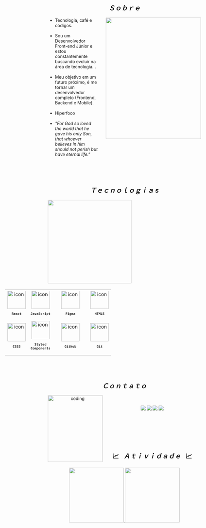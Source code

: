 

<h2 align="center"><i>Ｓｏｂｒｅ</i></h2>
<div align="center">
  <img align="right" src="./images/emanuel-forte-1.png" width="313px" height="400px" alt="">

  <ul align="left" style="padding-right: 340px;">
    <li> Tecnologia, café e códigos. </li><br>
    <li> Sou um Desenvolvedor Front-end Júnior e estou constantemente buscando evoluir na área de tecnologia. .</li><br>
    <li>Meu objetivo em um futuro próximo, é me tornar um desenvolvedor completo (Frontend, Backend e Mobile).</li><br>
   <li>Hiperfoco</li><br>
    <li><i> "For God so loved the world that he gave his only Son, that whoever believes in him should not perish but have eternal life." </i></li><br>
  </ul>
  <br><br>

<h2 align="center"><i>Ｔｅｃｎｏｌｏｇｉａ s</i></h2>
<img align="left" height="275px" width="275px" alt="" src="./images/emanuel-fortes-3.png" />
<table align="right" height="290px" width="1000px" style="width: 650px; padding: 5px 0px 5px 5px;">
  <tr>
    <td align="center">
      <img src="https://skillicons.dev/icons?i=react" width="60px" alt=" icon"/><br>
      <sub>
        <b>
          <pre>React</pre>
        </b>
      </sub>
    </td>
    <td align="center">
      <img src="https://skillicons.dev/icons?i=javascript" width="60px" alt=" icon"/><br>
      <sub>
        <b>
          <pre>JavaScript</pre>
        </b>
      </sub>
    </td>
    <td align="center" width="100px;">
      <img src="https://skillicons.dev/icons?i=figma" width="60px" alt=" icon"/><br>
      <sub>
        <b>
          <pre>Figma</pre>
        </b>
      </sub>
    </td>
    <td align="center">
      <img src="https://skillicons.dev/icons?i=html" width="60px" alt=" icon"/><br>
      <sub>
        <b>
          <pre>HTML5</pre>
        </b>
      </sub>
    </td>
  </tr>
 <tr>
    <td align="center">
      <img src="https://skillicons.dev/icons?i=css" width="60px" alt=" icon"/><br>
      <sub>
        <b>
          <pre>CSS3</pre>
        </b>
      </sub>
    </td>
    <td align="center">
      <img src="https://skillicons.dev/icons?i=styledcomponents" width="60px" alt=" icon"/><br>
      <sub>
        <b>
          <pre>Styled<br>Components</pre>
        </b>
      </sub>
    </td>
    <td align="center">
      <img src="https://skillicons.dev/icons?i=github" width="60px" alt=" icon"/><br>
      <sub>
        <b>
          <pre>Github</pre>
        </b>
      </sub>
    </td>
    <td align="center">
      <img src="https://skillicons.dev/icons?i=git" width="60px" alt=" icon"/><br>
      <sub>
        <b>
          <pre>Git</pre>
        </b>
      </sub>
    </td>
  </tr>
</table> 
<br><br><br><br><br><br><br><br><br><br>
<br><br><br><br>

<h2 align="center"><i>Ｃｏｎｔａｔｏ</i> </h2>
<img align="left" width="180px" height="220px" src="./images/emanuel-fortes-2.jpg" alt=" coding">
<br><br>
<div aling="right">
<a href="https://www.instagram.com/emanuel_fortes_/" target="_blank"><img src="https://img.shields.io/badge/-Instagram-%23E4405F?style=for-the-badge&logo=instagram&logoColor=white" target="_blank"></a>
 <a href="https://discord.gg/5DVhGKVf4h" target="_blank"><img src="https://img.shields.io/badge/Discord-7289DA?style=for-the-badge&logo= discord&logoColor=white" target="_blank"></a>
  <a href = "mailto:emanuelbf19@gmail.com"><img src="https://img.shields.io/badge/-Gmail-%23333?style=for-the-badge&logo=gmail&logoColor=white" destino ="_blank"></a>
  <a href="https://www.linkedin.com/in/emanuel-fortes-706435245/" target="_blank"><img src="https://img.shields.io/badge/-LinkedIn-%230077B5?style=for-the-badge&logo=linkedin&logoColor=white" target="_blank"></a>
</div>
<br><br><br><br><br><br>

<div>
  <h2 text-align="center">📈&ensp; <i>Ａｔｉｖｉｄａｄｅ</i> &ensp;📈</h2>
   <a href="https://github.com/wedison-ramos">
   <img height="180em" src="https://github-readme-stats.vercel.app/api?username=wedison-ramos&show_icons=true&theme=tokyonight&include_all_commits=true&count_private=true"/>
   <img height="180em" src="https://github-readme-stats.vercel.app/api/top-langs/?username=wedison-ramos&layout=compact&langs_count=6&theme=tokyonight"/>
</div>
    

 
<br>

